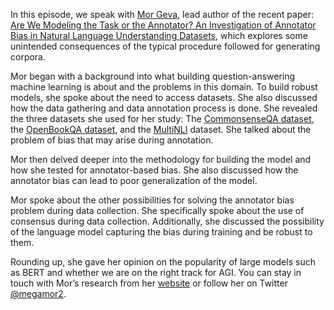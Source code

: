 In this episode, we speak with [Mor Geva](https://mega002.github.io/), lead author of the recent paper: [Are We Modeling the Task or the Annotator? An Investigation of Annotator Bias in Natural Language Understanding Datasets](https://arxiv.org/abs/1908.07898), which explores some unintended consequences of the typical procedure followed for generating corpora.

Mor began with a background into what building question-answering machine learning is about and the problems in this domain. To build robust models, she spoke about the need to access datasets. She also discussed how the data gathering and data annotation process is done. She revealed the three datasets she used for her study: The [CommonsenseQA dataset](https://www.tau-nlp.sites.tau.ac.il/commonsenseqa), the [OpenBookQA dataset](https://allenai.org/data/open-book-qa), and the [MultiNLI](https://www.nyu.edu/projects/bowman/multinli/) dataset. She talked about the problem of bias that may arise during annotation.

Mor then delved deeper into the methodology for building the model and how she tested for annotator-based bias. She also discussed how the annotator bias can lead to poor generalization of the model.

Mor spoke about the other possibilities for solving the annotator bias problem during data collection. She specifically spoke about the use of consensus during data collection. Additionally, she discussed the possibility of the language model capturing the bias during training and be robust to them.

Rounding up, she gave her opinion on the popularity of large models such as BERT and whether we are on the right track for AGI. You can stay in touch with Mor’s research from her [website](https://mega002.github.io/) or follow her on Twitter [@megamor2](https://twitter.com/megamor2).
